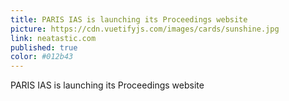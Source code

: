 ```yaml
---
title: PARIS IAS is launching its Proceedings website
picture: https://cdn.vuetifyjs.com/images/cards/sunshine.jpg
link: neatastic.com
published: true
color: #012b43
---
```

PARIS IAS is launching its Proceedings website